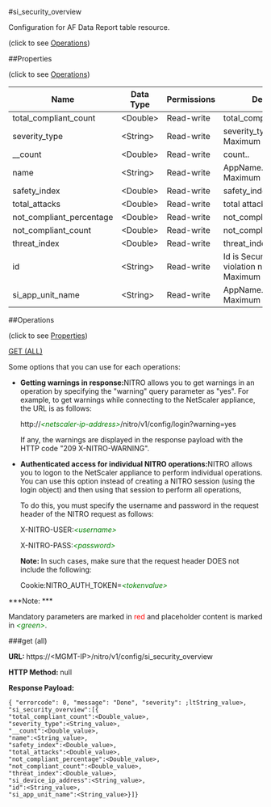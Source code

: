 #si_security_overview



Configuration for AF Data Report table resource.

<span>(click to see [Operations](#operations))</span>



##Properties 

<span>(click to see [Operations](#operations))</span>





<table><thead><tr><th>Name</th><th>Data Type</th><th>Permissions</th><th>Description</th></tr></thead><tbody><tr><td>total_compliant_count</td><td>&lt;Double></td><td>Read-write</td><td>total_compliant_count.</td></tr><tr><td>severity_type</td><td>&lt;String></td><td>Read-write</td><td>severity_type.<br>Maximum length = 255</td></tr><tr><td>__count</td><td>&lt;Double></td><td>Read-write</td><td>count..</td></tr><tr><td>name</td><td>&lt;String></td><td>Read-write</td><td>AppName.<br>Maximum length = 255</td></tr><tr><td>safety_index</td><td>&lt;Double></td><td>Read-write</td><td>safety_index.</td></tr><tr><td>total_attacks</td><td>&lt;Double></td><td>Read-write</td><td>total attacks..</td></tr><tr><td>not_compliant_percentage</td><td>&lt;Double></td><td>Read-write</td><td>not_compliant_percentage.</td></tr><tr><td>not_compliant_count</td><td>&lt;Double></td><td>Read-write</td><td>not_compliant_count.</td></tr><tr><td>threat_index</td><td>&lt;Double></td><td>Read-write</td><td>threat_index.</td></tr><tr><td>id</td><td>&lt;String></td><td>Read-write</td><td>Id is Security check violation name.<br>Maximum length = 255</td></tr><tr><td>si_app_unit_name</td><td>&lt;String></td><td>Read-write</td><td>AppName.<br>Maximum length = 255</td></tr></tbody></table>

##Operations 

<span>(click to see [Properties](#properties))</span>





[GET (ALL)](#get-all)





Some options that you can use for each operations:

<ul><li><p><b>Getting warnings in response:</b>NITRO allows you to get warnings in an operation by specifying the "warning" query parameter as "yes". For example, to get warnings while connecting to the NetScaler appliance, the URL is as follows:</p><p>http://<span style="color:green;font-style:italic;">&lt;netscaler-ip-address&gt;</span>/nitro/v1/config/login?warning=yes</p><p>If any, the warnings are displayed in the response payload with the HTTP code "209 X-NITRO-WARNING".</p></li><li><p><b>Authenticated access for individual NITRO operations:</b>NITRO allows you to logon to the NetScaler appliance to perform individual operations. You can use this option instead of creating a NITRO session (using the login object) and then using that session to perform all operations,</p><p>To do this, you must specify the username and password in the request header of the NITRO request as follows:</p><p>X-NITRO-USER:<span style="color:green;font-style:italic;">&lt;username&gt;</span></p><p>X-NITRO-PASS:<span style="color:green;font-style:italic;">&lt;password&gt;</span></p><p><b>Note: </b>In such cases, make sure that the request header DOES not include the following:</p><p>Cookie:NITRO_AUTH_TOKEN=<span style="color:green;font-style:italic;">&lt;tokenvalue&gt;</span></p></li></ul>







***Note: *** 

Mandatory parameters are marked in <span style="color:#FF0000;">red</span> and placeholder content is marked in <span style="color:green;font-style:italic">&lt;green&gt;</span>.



###get (all)







<b>URL: </b>https://&lt;MGMT-IP&gt;/nitro/v1/config/si_security_overview

<b>HTTP Method: </b>null

<b>Response Payload: </b>
```
{ "errorcode": 0, "message": "Done", "severity": ;ltString_value>, "si_security_overview":[{
"total_compliant_count":<Double_value>,
"severity_type":<String_value>,
"__count":<Double_value>,
"name":<String_value>,
"safety_index":<Double_value>,
"total_attacks":<Double_value>,
"not_compliant_percentage":<Double_value>,
"not_compliant_count":<Double_value>,
"threat_index":<Double_value>,
"si_device_ip_address":<String_value>,
"id":<String_value>,
"si_app_unit_name":<String_value>}]}
```







